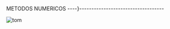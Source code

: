 METODOS NUMERICOS
----}-----------------------------------

![tom](https://github.com/CristianCHsx/Metodos-Numericos/assets/162630564/1106579b-ea9c-4a20-b7f6-6100895d0dfc)
